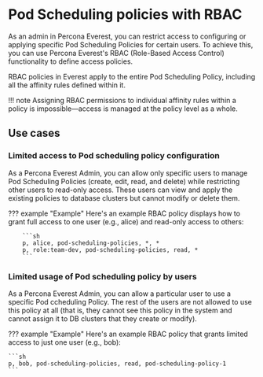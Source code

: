 # Pod Scheduling policies with RBAC

As an admin in Percona Everest, you can restrict access to configuring or applying specific Pod Scheduling Policies for certain users. To achieve this, you can use Percona Everest's RBAC (Role-Based Access Control) functionality to define access policies.

RBAC policies in Everest apply to the entire Pod Scheduling Policy, including all the affinity rules defined within it. 


!!! note
    Assigning RBAC permissions to individual affinity rules within a policy is impossible—access is managed at the policy level as a whole.


## Use cases

### Limited access to Pod scheduling policy configuration
As a Percona Everest Admin, you can allow only specific users to manage Pod Scheduling Policies (create, edit, read, and delete) while restricting other users to read-only access. These users can view and apply the existing policies to database clusters but cannot modify or delete them.

??? example "Example"
    Here's an example RBAC policy displays how to grant full access to one user (e.g., alice) and read-only access to others:

        ```sh
        p, alice, pod-scheduling-policies, *, *
        p, role:team-dev, pod-scheduling-policies, read, *
        ```



### Limited usage of Pod scheduling policy by users

As a Percona Everest Admin, you can allow a particular user to use a specific Pod ccheduling Policy. The rest of the users are not allowed to use this policy at all (that is, they cannot see this policy in the system and cannot assign it to DB clusters that they create or modify).

??? example "Example"
    Here's an example RBAC policy that grants limited access to just one user (e.g., bob):

    ```sh
    p, bob, pod-scheduling-policies, read, pod-scheduling-policy-1
    ```







